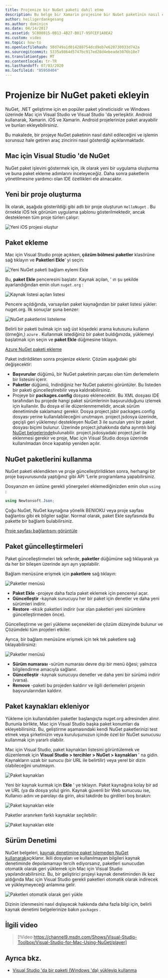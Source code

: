 ```yaml
---
title: Projenize bir NuGet paketi dahil etme
description: Bu belge bir Xamarin projesine bir NuGet paketinin nasıl ekleneceğini kapsar. Bir paketi bulmayı ve indirmeyi, Ayrıca IDE tümleştirme özelliklerini tanıtmayı da açıklar.
author: heiligerdankgesang
ms.author: dominicn
ms.date: 04/14/2017
ms.assetid: 5C800815-0B13-4B27-B017-95FCEF1A0EA2
ms.custom: video
ms.topic: how-to
ms.openlocfilehash: 58d749a1d014288754dcd9eb7e620730933d742a
ms.sourcegitcommit: 5335a9864d5747bc917ed28d4ebeade3076b10e7
ms.translationtype: MT
ms.contentlocale: tr-TR
ms.lasthandoff: 07/03/2020
ms.locfileid: "85950404"
---
```

# <a name="include-a-nuget-package-in-your-project"></a>Projenize bir NuGet paketi ekleyin

NuGet, .NET geliştirme için en popüler paket yöneticisidir ve Windows üzerinde Mac için Visual Studio ve Visual Studio 'da yerleşiktir. Android kullanarak, Xamarin. iOS ve Xamarin. Android projelerinize paket arayabilir ve bunları ekleyebilirsiniz.

Bu makalede, bir projeye NuGet paketinin nasıl dahil edileceğini ve işlemin sorunsuz hale getiren araç zincirini nasıl gösterdiği açıklanmaktadır.

## <a name="nuget-in-visual-studio-for-mac"></a>Mac için Visual Studio 'de NuGet

NuGet paket işlevini göstermek için, ilk olarak yeni bir uygulama oluşturma ve buna paket ekleme adımlarını inceleyeceğiz. Daha sonra paketlerin yönetilmesine yardımcı olan IDE özellikleri ele alınacaktır.

## <a name="create-a-new-project"></a>Yeni bir proje oluşturma

İlk olarak, aşağıda gösterildiği gibi adlı bir proje oluşturun `HelloNuget` . Bu örnekte iOS tek görünüm uygulama şablonu gösterilmektedir, ancak desteklenen tüm proje türleri çalışır:

![Yeni iOS projesi oluştur](media/nuget-walkthrough-NewProject.png)

## <a name="adding-a-package"></a>Paket ekleme

Mac için Visual Studio proje açıkken, **çözüm bölmesi** **paketler** klasörüne sağ tıklayın ve **Paketleri Ekle**' yi seçin:

![Yeni NuGet paketi bağlam eylemi Ekle](media/nuget-walkthrough-PackagesMenu.png)

Bu, **paket Ekle** penceresini başlatır. Kaynak açılan, ' ın şu şekilde ayarlandığından emin olun `nuget.org` :

![Kaynak listesi açılan listesi](media/nuget-walkthrough-Source.png)

Pencere açıldığında, varsayılan paket kaynağından bir paket listesi yükler: nuget.org. İlk sonuçlar şuna benzer:

![NuGet paketlerini listeleme](media/nuget-walkthrough-AddPackages1.png)

Belirli bir paketi bulmak için sağ üst köşedeki arama kutusunu kullanın (örneğin,) `azure` . Kullanmak istediğiniz bir paket buldığınızda, yüklemeyi başlatmak için seçin ve **paket Ekle** düğmesine tıklayın.

[Azure NuGet paketi ekleme](media/nuget-walkthrough-AddPackages2.png)

Paket indirildikten sonra projenize eklenir. Çözüm aşağıdaki gibi değişecektir:

* **Başvurular** düğümü, bir NuGet paketinin parçası olan tüm derlemelerin bir listesini içerir.
* **Paketler** düğümü, Indirdiğiniz her NuGet paketini görüntüler. Bu listeden bir paketi güncelleştirebilir veya kaldırabilirsiniz.
* Projeye bir **packages.config** dosyası eklenecektir. Bu XML dosyası IDE tarafından bu projede hangi paket sürümlerinin başvurulduğunu izlemek için kullanılır. Bu dosya el ile düzenlenmemelidir, ancak sürüm denetiminde saklamanız gerekir. Dosya project.jsbir packages.config dosyası yerine kullanılabileceğini unutmayın. project.jsdosya üzerinde, geçişli geri yüklemeyi destekleyen NuGet 3 ile sunulan yeni bir paket dosyası biçimi bulunur. Üzerinde project.jshakkında daha ayrıntılı bilgi [NuGet belgelerinde](/NuGet/Schema/Project-Json)bulunabilir. project.jsdosyadaki project.jsel ile eklenmesi gerekir ve proje, Mac için Visual Studio dosya üzerinde kullanılmadan önce kapatılıp yeniden açılır.

## <a name="using-nuget-packages"></a>NuGet paketlerini kullanma

NuGet paketi eklendikten ve proje güncelleştirildikten sonra, herhangi bir proje başvurusunda yaptığınız gibi API 'Lerle programlama yapabilirsiniz.

Dosyanızın en üstüne gerekli yönergeleri eklemediğinizden emin olun `using` :

```csharp
using Newtonsoft.Json;
```

Çoğu NuGet, NuGet kaynağına yönelik BENIOKU veya proje sayfası bağlantısı gibi ek bilgiler sağlar. Normal olarak, paket Ekle sayfasında Bu pakette bir bağlantı bulabilirsiniz.

[Proje sayfası bağlantısını görüntüle](media/nuget-walkthrough-project-page.png)

<a name="Package_Updates" class="injected"></a>

## <a name="package-updates"></a>Paket güncelleştirmeleri

Paket güncelleştirmeleri tek seferde, **paketler** düğümüne sağ tıklayarak ya da her bir bileşen üzerinde ayrı ayrı yapılabilir.

Bağlam menüsüne erişmek için **paketlere** sağ tıklayın:

![Paketler menüsü](media/nuget-walkthrough-PackagesMenu.png)

* **Paket Ekle** -projeye daha fazla paket eklemek için pencereyi açar.
* **Güncelleştir** -kaynak sunucuyu her bir paket için denetler ve daha yeni sürümleri indirir.
* **Restore** -eksik paketleri indirir (var olan paketleri yeni sürümlere güncelleştirmeden önce).

Güncelleştirme ve geri yükleme seçenekleri de çözüm düzeyinde bulunur ve Çözümdeki tüm projeleri etkiler.

Ayrıca, bir bağlam menüsüne erişmek için tek tek paketlere sağ tıklayabilirsiniz:

![Paketler menüsü](media/nuget-walkthrough-PackageMenu.png)

* **Sürüm numarası** -sürüm numarası devre dışı bir menü öğesi; yalnızca bilgilendirme amacıyla sağlanır.
* **Güncelleştir** -kaynak sunucuyu denetler ve daha yeni bir sürümü indirir (varsa).
* **Remove** -paketi bu projeden kaldırır ve ilgili derlemeleri projenin başvurularından kaldırır.

## <a name="adding-package-sources"></a>Paket kaynakları ekleniyor

Yükleme için kullanılabilen paketler başlangıçta nuget.org adresinden alınır. Bununla birlikte, Mac için Visual Studio başka paket konumları da ekleyebilirsiniz. Bu, geliştirme aşamasındaki kendi NuGet paketlerinizi test etmek veya şirketinizin veya kuruluşunuzun içinde özel bir NuGet sunucusu kullanmak için yararlı olabilir.

Mac için Visual Studio, paket kaynakları listesini görüntülemek ve düzenlemek için **Visual Studio > tercihler > NuGet > kaynakları** ' na gidin. Kaynakların uzak bir sunucu (bir URL ile belirtilir) veya yerel bir dizin olabileceğini unutmayın.

![Paket kaynakları](media/nuget-walkthrough-PackageSource.png)

Yeni bir kaynak kurmak için **Ekle** ' ye tıklayın. Paket kaynağına kolay bir ad ve URL (ya da dosya yolu) girin. Kaynak güvenli bir Web sunucusu ise, Kullanıcı adını ve parolayı da girin, aksi takdirde bu girdileri boş bırakın:

![Paket kaynakları ekle](media/nuget-walkthrough-PackageSource2.png)

Paketler aranırken farklı kaynaklar seçilebilir:

![Paket kaynakları ekle](media/nuget-walkthrough-PackageSource3.png)

## <a name="version-control"></a>Sürüm Denetimi

NuGet belgeleri, [kaynak denetimine paket Işlemeden NuGet kullanarak](/nuget/consume-packages/packages-and-source-control)açıklanır. İkili dosyaları ve kullanılmayan bilgileri kaynak denetiminde depolamamayı tercih ediyorsanız, paketleri sunucudan otomatik olarak geri yüklemek için Mac için Visual Studio yapılandırabilirsiniz. Bu, bir geliştirici projeyi kaynak denetiminden ilk kez aldığında Mac için Visual Studio gerekli paketleri otomatik olarak indirecek ve yükleymeyeceği anlamına gelir.

![Paketleri otomatik olarak geri yükle](media/nuget-walkthrough-AutoRestore.png)

Dizinin izlenmesini nasıl dışlayacak hakkında daha fazla bilgi için, belirli kaynak denetimi belgelerinize bakın `packages` .

## <a name="related-video"></a>İlgili video

> [!Video https://channel9.msdn.com/Shows/Visual-Studio-Toolbox/Visual-Studio-for-Mac-Using-NuGet/player]

## <a name="see-also"></a>Ayrıca bkz.

* [Visual Studio 'da bir paketi (Windows 'da) yükleyip kullanma](/nuget/quickstart/install-and-use-a-package-in-visual-studio)
